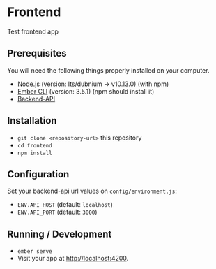 # Frontend

Test frontend app

## Prerequisites

You will need the following things properly installed on your computer.

* [Node.js](https://nodejs.org/) (version: lts/dubnium -> v10.13.0) (with npm)
* [Ember CLI](https://ember-cli.com/) (version: 3.5.1) (npm should install it)
* [Backend-API](https://github.com/CGrasset/Backend)

## Installation

* `git clone <repository-url>` this repository
* `cd frontend`
* `npm install`

## Configuration

Set your backend-api url values on `config/environment.js`:

- `ENV.API_HOST` (default: `localhost`)
- `ENV.API_PORT` (default: `3000`)

## Running / Development

* `ember serve`
* Visit your app at [http://localhost:4200](http://localhost:4200).
